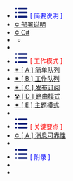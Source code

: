 -  <span style='color:Blue'><img src="wwwroot/images/MB.svg" alt="" style="margin-bottom:-4px" />&nbsp;[ 简要说明 ]</span>
-  [✡ 部署说明 ](v1.0.0.md)
-  [✡ C# ](v2.0.0.md)
-  -
-  
-  <span style='color:RED'><img src="wwwroot/images/MB.svg" alt="" style="margin-bottom:-4px" />&nbsp;[ 工作模式 ]</span>
-  [ ✴ [ A ] 简单队列 ](M1.0.0.md)
-  [ ✴ [ B ] 工作队列 ](M2.0.0.md)
-  [ ✴ [ C ] 发布订阅 ](M3.0.0.md)
-  [ ☢ [ D ] 路由模式 ](M4.0.0.md)
-  [ ✴ [ E ] 主题模式 ](M5.0.0.md)
-  
-  <span style='color:RED'><img src="wwwroot/images/MB.svg" alt="" style="margin-bottom:-4px" />&nbsp;[ 关键要点 ]</span>
-  [ ✡ [ A ] 消息可靠性 ](Q1.0.0.md)
-  
-  <span style='color:Blue'><img src="wwwroot/images/MB.svg" alt="" style="margin-bottom:-4px" />&nbsp;[ 附录 ]</span>
-  
-  



